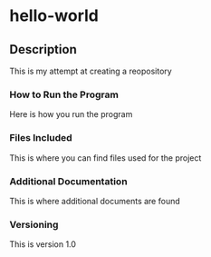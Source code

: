 # hello-world

## Description
This is my attempt at creating a reopository

### How to Run the Program
Here is how you run the program

### Files Included
This is where you can find files used for the project

### Additional Documentation
This is where additional documents are found

### Versioning
This is version 1.0
